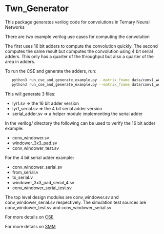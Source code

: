 Twn_Generator
=============

This package generates verilog code for convolutions in Ternary Neural Networks

There are two example verilog use cases for computing the convolution

The first uses 16 bit adders to compute the convolution quickly.
The second computes the same result but computes the convolution using 4 bit serial adders.
This only has a quarter of the throughput but also a quarter of the area in adders.

To run the CSE and generate the adders, run:

```bash
   python3 run_cse_and_generate_example.py --matrix_fname data/conv1_weights.csv --cse_fname data/conv1_tern_op_list.csv --module_name lyr1 --BW_in 16
   python3 run_cse_and_generate_example.py --matrix_fname data/conv1_weights.csv --cse_fname data/conv1_tern_op_list.csv --module_name lyr1_serial --BW_in 4 --serial
```

This will generate 3 files:

 * lyr1.sv => the 16 bit adder version
 * lyr1_serial.sv => the 4 bit serial adder version
 * serial_adder.sv => a helper module implementing the serial adder

In the verilog/ directory the following can be used to verify the 16 bit adder example:

  * conv_windower.sv
  * windower_3x3_pad.sv
  * conv_windower_test.sv

For the 4 bit serial adder example:

  * conv_windower_serial.sv
  * from_serial.v
  * to_serial.v
  * windower_3x3_pad_serial_4.sv
  * conv_windower_serial_test.sv

The top level design modules are conv_windower.sv and conv_windower_serial.sv respectively.
The simulation test sources are conv_windower_test.sv and conv_windower_serial.sv

For more details on [CSE](docs/CSE.md)

For more details on [SMM](docs/SMM.md)
